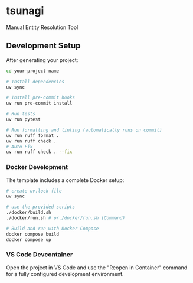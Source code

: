 # tsunagi

Manual Entity Resolution Tool

## Development Setup

After generating your project:

```bash
cd your-project-name

# Install dependencies
uv sync

# Install pre-commit hooks
uv run pre-commit install

# Run tests
uv run pytest

# Run formatting and linting (automatically runs on commit)
uv run ruff format .
uv run ruff check .
# Auto Fix
uv run ruff check . --fix
```

### Docker Development

The template includes a complete Docker setup:

```bash
# create uv.lock file
uv sync

# use the provided scripts
./docker/build.sh
./docker/run.sh # or./docker/run.sh (Command)

# Build and run with Docker Compose
docker compose build
docker compose up
```

### VS Code Devcontainer

Open the project in VS Code and use the "Reopen in Container" command for a fully configured development environment.
